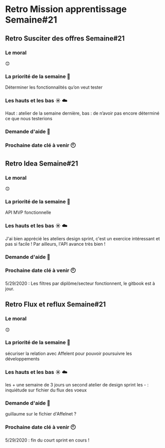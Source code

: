 # Retro Mission apprentissage Semaine#21

## Retro Susciter des offres Semaine#21

###  Le moral 
:blush:

### La priorité de la semaine :rocket:

Déterminer les fonctionnalités qu’on veut tester

### Les hauts et les bas :sunny: :cloud:
Haut : atelier de la semaine dernière, bas : de n’avoir pas encore déterminé ce que nous testerions

### Demande d'aide :pray: 

### Prochaine date clé à venir :clock10:

## Retro Idea Semaine#21

###  Le moral 
:blush:

### La priorité de la semaine :rocket:

API MVP fonctionnelle

### Les hauts et les bas :sunny: :cloud:
J'ai bien apprécié les ateliers design sprint, c'est un exercice intéressant et pas si facile ! Par ailleurs, l'API avance très bien !

### Demande d'aide :pray: 

### Prochaine date clé à venir :clock10:

5/29/2020 : Les filtres par diplôme/secteur fonctionnent, le gitbook est à jour.

## Retro Flux et reflux Semaine#21

###  Le moral 
:blush:

### La priorité de la semaine :rocket:

sécuriser la relation avec Affelent pour pouvoir poursuivre les développements 

### Les hauts et les bas :sunny: :cloud:
les + une semaine de 3 jours un second atelier de design sprint 
 les - : inquiétude sur fichier du flux des voeux

### Demande d'aide :pray: 
guillaume sur le fichier d'Affelnet ?

### Prochaine date clé à venir :clock10:

5/29/2020 : fin du court sprint en cours !
